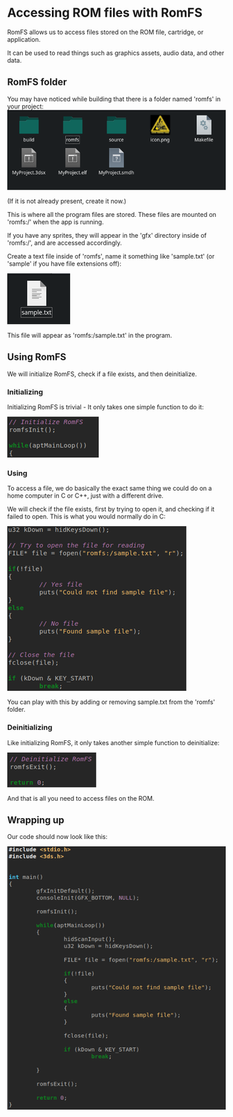 # Accessing ROM files with RomFS

RomFS allows us to access files stored on the ROM file, cartridge, or application.

It can be used to read things such as graphics assets, audio data, and other data.

## RomFS folder

You may have noticed while building that there is a folder named 'romfs' in your project:
![Failed to load image](../../assets/devkitpro_usingromfs_progress_0.png)

(If it is not already present, create it now.)

This is where all the program files are stored. These files are mounted on 'romfs:/' when the app is running.

If you have any sprites, they will appear in the 'gfx' directory inside of 'romfs:/', and are accessed accordingly.

Create a text file inside of 'romfs', name it something like 'sample.txt' (or 'sample' if you have file extensions off):

![Failed to load image](../../assets/devkitpro_usingromfs_progress_1.png)

This file will appear as 'romfs:/sample.txt' in the program.

## Using RomFS

We will initialize RomFS, check if a file exists, and then deinitialize.

### Initializing

Initializing RomFS is trivial - It only takes one simple function to do it:

![Failed to load image](../../assets/devkitpro_usingromfs_progress_2.png)

### Using

To access a file, we do basically the exact same thing we could do on a home computer in C or C++, just with a different drive.

We will check if the file exists, first by trying to open it, and checking if it failed to open. This is what you would normally do in C:

![Failed to load image](../../assets/devkitpro_usingromfs_progress_3.png)

You can play with this by adding or removing sample.txt from the 'romfs' folder.

### Deinitializing

Like initializing RomFS, it only takes another simple function to deinitialize:

![Failed to load image](../../assets/devkitpro_usingromfs_progress_4.png)

And that is all you need to access files on the ROM.

## Wrapping up

Our code should now look like this:

![Failed to load image](../../assets/devkitpro_usingromfs_progress_fin.png)
